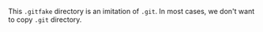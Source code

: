 This `.gitfake` directory is an imitation of `.git`.
In most cases, we don't want to copy `.git` directory.